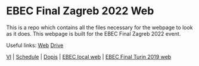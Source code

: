 # EBEC Final Zagreb 2022 Web
This is a repo which contains all the files necessary for the webpage to look as it does. This webpage is built for the EBEC Final Zagreb 2022 event.

Useful links:
[Web](https://ebec-final-zagreb-2022.netlify.app/)
[Drive](https://drive.google.com/drive/u/1/folders/1bPgM50-mtkoYLCE54O8txg7cpV8L_msj)

[VI](https://lbgzagreb.slack.com/files/UML2NDSS2/F02M1JPE48K/vi_ebec_final.pdf) | 
[Schedule](https://docs.google.com/spreadsheets/d/1GtH79MJElWUphnlKzePiw0892swHtk_0IiimOFVZ_Kg) | 
[Dopis](https://drive.google.com/file/d/1BSrnP00VpRK66rr5h_E6j4vqPpk9pXv_/view) | 
[EBEC local web](https://best.hr/ebec/) | 
[EBEC Final Turin 2019 web](https://www.bestorino.com/ebecfinal/)
